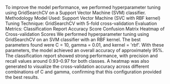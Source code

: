 To improve the model performance, we performed hyperparameter tuning using GridSearchCV on a Support Vector Machine (SVM) classifier.
Methodology
Model Used: Support Vector Machine (SVC with RBF kernel)
Tuning Technique: GridSearchCV with 5-fold cross-validation
Evaluation Metrics:
Classification Report
Accuracy Score
Confusion Matrix
Heatmap of Cross-validation Scores
We performed hyperparameter tuning using GridSearchCV on an SVM classifier with an RBF kernel. The best parameters found were C = 10, gamma = 0.01, and kernel = 'rbf'. With these parameters, the model achieved an overall accuracy of approximately 95%. The classification report showed strong performance, with precision and recall values around 0.93–0.97 for both classes. A heatmap was also generated to visualize the cross-validation accuracy across different combinations of C and gamma, confirming that this configuration provided the best results.
